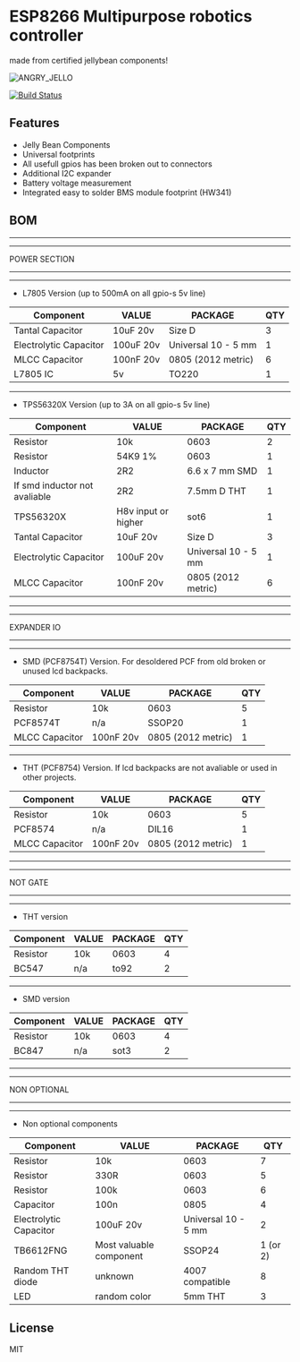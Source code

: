# ESP8266 Multipurpose robotics controller 
 made from certified jellybean components!
 
![ANGRY_JELLO](https://github.com/ArthorH/ESP8266_JELLYBEAN_CONTROLLER/assets/101933781/7de418ee-ddb1-43e5-bd05-e77bc901d56c)

[![Build Status](https://travis-ci.org/joemccann/dillinger.svg?branch=master)](https://travis-ci.org/joemccann/dillinger)


## Features

- Jelly Bean Components
- Universal footprints
- All usefull gpios has been broken out to connectors
- Additional I2C expander
- Battery voltage measurement
- Integrated easy to solder BMS module footprint (HW341)

## BOM
***
***
POWER SECTION
***
***
- L7805 Version (up to 500mA on all gpio-s 5v line)

| Component | VALUE | PACKAGE | QTY |
| ------ | ------ |  ------ |------ | 
|Tantal Capacitor | 10uF 20v | Size D | 3| 
|Electrolytic Capacitor | 100uF 20v | Universal 10 - 5 mm | 1| 
|MLCC Capacitor | 100nF 20v | 0805 (2012 metric) | 6|
|L7805 IC| 5v | TO220|1|

***
- TPS56320X Version (up to 3A on all gpio-s 5v line)

| Component | VALUE | PACKAGE | QTY |
| ------ | ------ |  ------ |------ |
|Resistor| 10k| 0603| 2
|Resistor| 54K9 1%| 0603| 1
|Inductor| 2R2| 6.6 x 7 mm SMD| 1
|If smd inductor not avaliable| 2R2| 7.5mm D THT| 1
|TPS56320X |H8v input or higher|sot6|1
|Tantal Capacitor | 10uF 20v | Size D | 3| 
|Electrolytic Capacitor | 100uF 20v | Universal 10 - 5 mm | 1| 
|MLCC Capacitor | 100nF 20v | 0805 (2012 metric) | 6|
***
***
EXPANDER IO
***
***
- SMD (PCF8754T) Version. For desoldered PCF from old broken or unused lcd backpacks.

| Component | VALUE | PACKAGE | QTY |
| ------ | ------ |  ------ | ------ |
|Resistor| 10k| 0603| 5
|PCF8574T| n/a| SSOP20| 1
|MLCC Capacitor | 100nF 20v | 0805 (2012 metric) | 1|

***
- THT (PCF8754) Version. If lcd backpacks are not avaliable or used in other projects.

| Component | VALUE | PACKAGE | QTY |
| ------ | ------ |  ------ | ------ |
|Resistor| 10k| 0603| 5
|PCF8574| n/a| DIL16| 1
|MLCC Capacitor | 100nF 20v | 0805 (2012 metric) | 1|
***
***
NOT GATE
***
***
 - THT version

| Component | VALUE | PACKAGE | QTY |
| ------ | ------ |  ------ | ------ |
|Resistor| 10k| 0603| 4
|BC547| n/a| to92| 2
***
 - SMD version


| Component | VALUE | PACKAGE | QTY |
| ------ | ------ |  ------ | ------ |
|Resistor| 10k| 0603| 4
|BC847| n/a| sot3| 2
***
***
NON OPTIONAL
***
***
- Non optional components


| Component | VALUE | PACKAGE | QTY |
| ------ | ------ |  ------ | ------ |
|Resistor| 10k| 0603| 7
|Resistor| 330R| 0603| 5
|Resistor| 100k| 0603| 6
|Capacitor| 100n| 0805| 4
|Electrolytic Capacitor | 100uF 20v | Universal 10 - 5 mm | 2| 
|TB6612FNG | Most valuable component| SSOP24| 1 (or 2)
|Random THT diode| unknown| 4007 compatible|8
|LED| random color| 5mm THT |3



## License

MIT

